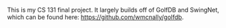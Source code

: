 This is my CS 131 final project.  It largely builds off of GolfDB and SwingNet, which can be found here: https://github.com/wmcnally/golfdb.